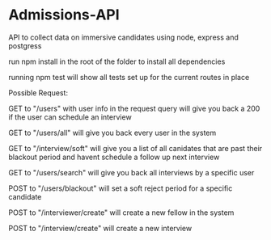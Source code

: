 # Admissions-API


API to collect data on immersive candidates using node, express and postgress

run npm install in the root of the folder to install all dependencies 

running npm test will show all tests set up for the current routes in place 

Possible Request: 

GET to "/users" with user info in the request query will give you back a 200 if the user can schedule an interview

GET to "/users/all" will give you back every user in the system 

GET to "/interview/soft" will give you a list of all canidates that are past their blackout period and havent schedule a follow up next interview 

GET to "/users/search" will give you back all interviews by a specific user 

POST to "/users/blackout" will set a soft reject period for a specific candidate 

POST to "/interviewer/create" will create a new fellow in the system 

POST to "/interview/create" will create a new interview 
